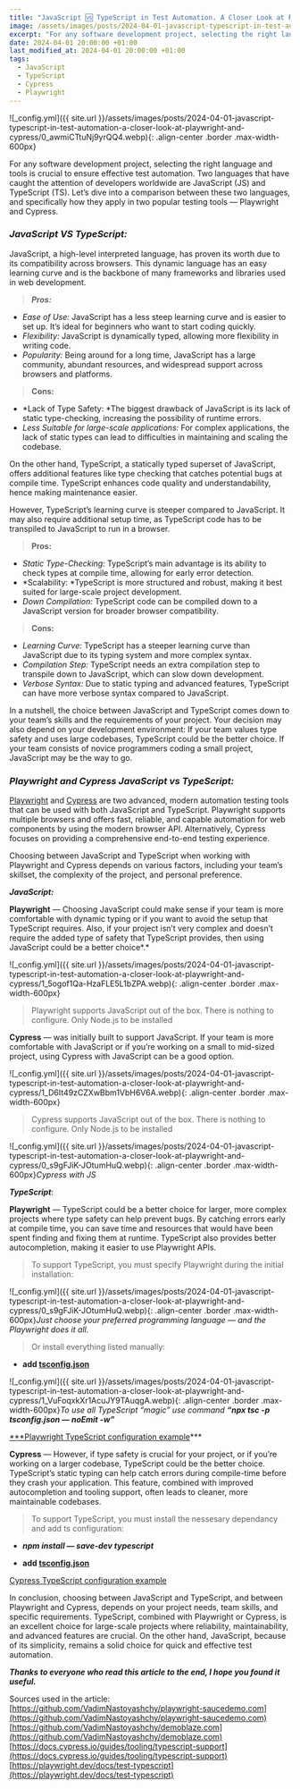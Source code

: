 ```yaml
---
title: "JavaScript 🆚 TypeScript in Test Automation. A Closer Look at Playwright and Cypress"
image: /assets/images/posts/2024-04-01-javascript-typescript-in-test-automation-a-closer-look-at-playwright-and-cypress/0_awmiCTtuNj9yrQQ4.webp
excerpt: "For any software development project, selecting the right language and tools is crucial to ensure effective test automation. Two languages that have caught the attention of developers worldwide are JavaScript (JS) and TypeScript (TS). Let’s dive into a comparison between these two languages, and specifically how they apply in two popular testing tools — Playwright and Cypress."
date: 2024-04-01 20:00:00 +01:00
last_modified_at: 2024-04-01 20:00:00 +01:00
tags:
  - JavaScript
  - TypeScript
  - Cypress
  - Playwright
---
```


![_config.yml]({{ site.url }}/assets/images/posts/2024-04-01-javascript-typescript-in-test-automation-a-closer-look-at-playwright-and-cypress/0_awmiCTtuNj9yrQQ4.webp){: .align-center .border .max-width-600px}

For any software development project, selecting the right language and tools is crucial to ensure effective test automation. Two languages that have caught the attention of developers worldwide are JavaScript (JS) and TypeScript (TS). Let’s dive into a comparison between these two languages, and specifically how they apply in two popular testing tools — Playwright and Cypress.

### ***JavaScript VS TypeScript:***

JavaScript, a high-level interpreted language, has proven its worth due to its compatibility across browsers. This dynamic language has an easy learning curve and is the backbone of many frameworks and libraries used in web development.
> ***Pros:***
- *Ease of Use:* JavaScript has a less steep learning curve and is easier to set up. It’s ideal for beginners who want to start coding quickly.
- *Flexibility:* JavaScript is dynamically typed, allowing more flexibility in writing code. 
- *Popularity:* Being around for a long time, JavaScript has a large community, abundant resources, and widespread support across browsers and platforms.
> **Cons:**
- *Lack of Type Safety: *The biggest drawback of JavaScript is its lack of static type-checking, increasing the possibility of runtime errors.
- *Less Suitable for large-scale applications:* For complex applications, the lack of static types can lead to difficulties in maintaining and scaling the codebase.

On the other hand, TypeScript, a statically typed superset of JavaScript, offers additional features like type checking that catches potential bugs at compile time. TypeScript enhances code quality and understandability, hence making maintenance easier.

However, TypeScript’s learning curve is steeper compared to JavaScript. It may also require additional setup time, as TypeScript code has to be transpiled to JavaScript to run in a browser.
> **Pros:**
- *Static Type-Checking:* TypeScript’s main advantage is its ability to check types at compile time, allowing for early error detection.
- *Scalability: *TypeScript is more structured and robust, making it best suited for large-scale project development.
- *Down Compilation:* TypeScript code can be compiled down to a JavaScript version for broader browser compatibility.
> **Cons:**
- *Learning Curve:* TypeScript has a steeper learning curve than JavaScript due to its typing system and more complex syntax.
- *Compilation Step:* TypeScript needs an extra compilation step to transpile down to JavaScript, which can slow down development.
- *Verbose Syntax:* Due to static typing and advanced features, TypeScript can have more verbose syntax compared to JavaScript.

In a nutshell, the choice between JavaScript and TypeScript comes down to your team’s skills and the requirements of your project. Your decision may also depend on your development environment: If your team values type safety and uses large codebases, TypeScript could be the better choice. If your team consists of novice programmers coding a small project, JavaScript may be the way to go.

### ***Playwright and Cypress JavaScript vs TypeScript:***

[Playwright](https://playwright.dev/) and [Cypress](https://www.cypress.io/) are two advanced, modern automation testing tools that can be used with both JavaScript and TypeScript. Playwright supports multiple browsers and offers fast, reliable, and capable automation for web components by using the modern browser API. Alternatively, Cypress focuses on providing a comprehensive end-to-end testing experience.

Choosing between JavaScript and TypeScript when working with Playwright and Cypress depends on various factors, including your team’s skillset, the complexity of the project, and personal preference.

***JavaScript:***

**Playwright** — Choosing JavaScript could make sense if your team is more comfortable with dynamic typing or if you want to avoid the setup that TypeScript requires. Also, if your project isn’t very complex and doesn’t require the added type of safety that TypeScript provides, then using JavaScript could be a better choice*.*

![_config.yml]({{ site.url }}/assets/images/posts/2024-04-01-javascript-typescript-in-test-automation-a-closer-look-at-playwright-and-cypress/1_5ogof1Qa-HzaFLE5L1bZPA.webp){: .align-center .border .max-width-600px}

> Playwright supports JavaScript out of the box. There is nothing to configure. Only Node.js to be installed

**Cypress** — was initially built to support JavaScript. If your team is more comfortable with JavaScript or if you’re working on a small to mid-sized project, using Cypress with JavaScript can be a good option.

![_config.yml]({{ site.url }}/assets/images/posts/2024-04-01-javascript-typescript-in-test-automation-a-closer-look-at-playwright-and-cypress/1_D6It49zCZXwBbm1VbH6V6A.webp){: .align-center .border .max-width-600px}

> Cypress supports JavaScript out of the box. There is nothing to configure. Only Node.js to be installed

![_config.yml]({{ site.url }}/assets/images/posts/2024-04-01-javascript-typescript-in-test-automation-a-closer-look-at-playwright-and-cypress/0_s9gFJiK-JOtumHuQ.webp){: .align-center .border .max-width-600px}*Cypress with JS*

***TypeScript***:

**Playwright** — TypeScript could be a better choice for larger, more complex projects where type safety can help prevent bugs. By catching errors early at compile time, you can save time and resources that would have been spent finding and fixing them at runtime. TypeScript also provides better autocompletion, making it easier to use Playwright APIs.
> To support TypeScript, you must specify Playwright during the initial installation:

![_config.yml]({{ site.url }}/assets/images/posts/2024-04-01-javascript-typescript-in-test-automation-a-closer-look-at-playwright-and-cypress/0_s9gFJiK-JOtumHuQ.webp){: .align-center .border .max-width-600px}*Just choose your preferred programming language — and the Playwright does it all.*

> Or install everything listed manually:

* **add [tsconfig.json](http://www.typescriptlang.org/docs/handbook/tsconfig-json.html)**

![_config.yml]({{ site.url }}/assets/images/posts/2024-04-01-javascript-typescript-in-test-automation-a-closer-look-at-playwright-and-cypress/1_VuFoqxkXr1AcuJY9TAuqgA.webp){: .align-center .border .max-width-600px}*To use all TypeScript “magic” use command **“npx tsc -p tsconfig.json — noEmit -w”***

[***Playwright TypeScript configuration example](https://github.com/VadimNastoyashchy/playwright-saucedemo.com)***

**Cypress** — However, if type safety is crucial for your project, or if you’re working on a larger codebase, TypeScript could be the better choice. TypeScript’s static typing can help catch errors during compile-time before they crash your application. This feature, combined with improved autocompletion and tooling support, often leads to cleaner, more maintainable codebases.
> To support TypeScript, you must install the nessesary dependancy and add ts configuration:

* ***npm install — save-dev typescript***

* **add [tsconfig.json](http://www.typescriptlang.org/docs/handbook/tsconfig-json.html)**

[Cypress TypeScript configuration example](https://github.com/VadimNastoyashchy/demoblaze.com)

In conclusion, choosing between JavaScript and TypeScript, and between Playwright and Cypress, depends on your project needs, team skills, and specific requirements. TypeScript, combined with Playwright or Cypress, is an excellent choice for large-scale projects where reliability, maintainability, and advanced features are crucial. On the other hand, JavaScript, because of its simplicity, remains a solid choice for quick and effective test automation.

***Thanks to everyone who read this article to the end, I hope you found it useful.***

Sources used in the article:
[https://github.com/VadimNastoyashchy/playwright-saucedemo.com](https://github.com/VadimNastoyashchy/playwright-saucedemo.com)
[https://github.com/VadimNastoyashchy/demoblaze.com](https://github.com/VadimNastoyashchy/demoblaze.com)
[https://docs.cypress.io/guides/tooling/typescript-support](https://docs.cypress.io/guides/tooling/typescript-support)
[https://playwright.dev/docs/test-typescript](https://playwright.dev/docs/test-typescript)

